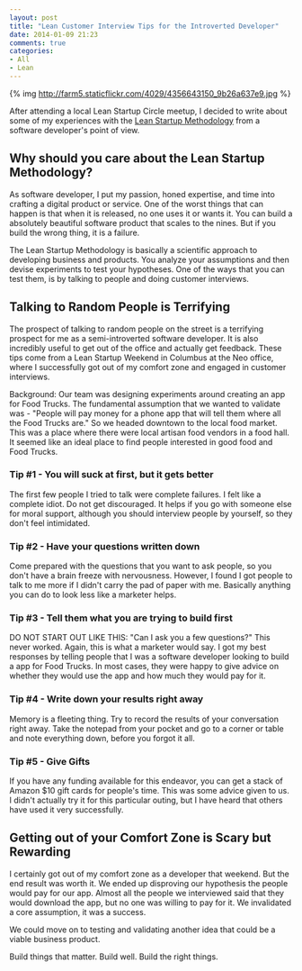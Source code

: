 ```yaml
---
layout: post
title: "Lean Customer Interview Tips for the Introverted Developer"
date: 2014-01-09 21:23
comments: true
categories:
- All
- Lean
---
```


{% img http://farm5.staticflickr.com/4029/4356643150_9b26a637e9.jpg %}

After attending a local Lean Startup Circle meetup, I decided to write
about some of my experiences with the
[Lean Startup Methodology](http://theleanstartup.com/) from a software
developer's point of view.

## Why should you care about the Lean Startup Methodology?
As software developer, I put my passion, honed expertise, and time
into crafting a digital product or service. One of the worst things
that can happen is that when it is released, no one uses it or wants
it. You can build a absolutely beautiful software product that scales
to the nines. But if you build the wrong thing, it is a failure.

The Lean Startup Methodology is basically a scientific approach to
developing business and products. You analyze your assumptions and
then devise experiments to test your hypotheses. One of the ways that
you can test them, is by talking to people and doing customer
interviews.

## Talking to Random People is Terrifying

The prospect of talking to random people on the street is a terrifying
prospect for me as a semi-introverted software developer. It is also
incredibly useful to get out of the office and actually get feedback.
These tips come from a Lean Startup Weekend in Columbus at the Neo
office, where I successfully got
out of my comfort zone and engaged in customer interviews.

Background:  Our team was designing experiments around creating an app
for Food Trucks.  The fundamental assumption that we wanted to
validate was - "People will pay money for a phone app that will tell
them where all the Food Trucks are."  So we headed downtown to the
local food market. This was a place where there were local artisan
food vendors in a food hall.  It seemed like an ideal place to find
people interested in good food and Food Trucks.


### Tip #1 - You will suck at first, but it gets better
The first few people I tried to talk were complete failures. I felt
like a complete idiot. Do not get discouraged.  It helps if you go
with someone else for moral support, although you should interview
people by yourself, so they don't feel intimidated.

### Tip #2 - Have your questions written down
Come prepared with the questions that you want to ask people, so you
don't have a brain freeze with nervousness.  However, I found I got
people to talk to me more if I didn't carry the pad of paper with me.
Basically anything you can do to look less like a marketer helps.

### Tip #3 - Tell them what you are trying to build first
DO NOT START OUT LIKE THIS:  "Can I ask you a few questions?"
This never worked. Again, this is what a marketer would say.
I got my best responses by telling people that I was a software
developer looking to build a app for Food Trucks. In most cases, they
were happy to give advice on whether they would use the app and how
much they would pay for it.

### Tip #4 - Write down your results right away
Memory is a fleeting thing.  Try to record the results of your
conversation right away.  Take the notepad from your pocket and go to
a corner or table and note everything down, before you forgot it all.

### Tip #5 - Give Gifts
If you have any funding available for this endeavor, you can get a
stack of Amazon $10 gift cards for people's time. This was some advice
given to us. I didn't actually try it for this particular outing, but
I have heard that others have used it very successfully.


## Getting out of your Comfort Zone is Scary but Rewarding

I certainly got out of my comfort zone as a developer that weekend.
But the end result was worth it.  We ended up disproving our
hypothesis the people would pay for our app.  Almost all the people we
interviewed said that they would download the app, but no one was
willing to pay for it.  We invalidated a core assumption, it was a
success.

We could move on to testing and validating another idea that could be a viable business product.

Build things that matter.  Build well. Build the right things.


